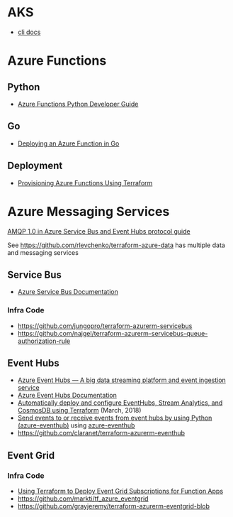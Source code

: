
# AKS
- [cli docs](https://learn.microsoft.com/en-us/cli/azure/aks?view=azure-cli-latest)


# Azure Functions
## Python
- [Azure Functions Python Developer Guide](https://docs.microsoft.com/en-us/azure/azure-functions/functions-reference-python?tabs=application-level)

## Go 
- [Deploying an Azure Function in Go](https://www.hildeberto.com/2021/01/azure-function-golang-2.html)

## Deployment 
- [Provisioning Azure Functions Using Terraform](https://www.hildeberto.com/2021/03/terraform-azure-function.html)

# Azure Messaging Services
[AMQP 1.0 in Azure Service Bus and Event Hubs protocol guide](https://docs.microsoft.com/en-us/azure/service-bus-messaging/service-bus-amqp-protocol-guide)

See https://github.com/rlevchenko/terraform-azure-data has multiple data and messaging services

## Service Bus
- [Azure Service Bus Documentation](https://docs.microsoft.com/en-us/azure/service-bus-messaging/)

### Infra Code
- https://github.com/jungopro/terraform-azurerm-servicebus
- https://github.com/najgel/terraform-azurerm-servicebus-queue-authorization-rule

## Event Hubs
- [Azure Event Hubs — A big data streaming platform and event ingestion service](https://docs.microsoft.com/en-us/azure/event-hubs/event-hubs-about) 
- [Azure Event Hubs Documentation](https://docs.microsoft.com/en-us/azure/event-hubs/)
- [Automatically deploy and configure EventHubs, Stream Analytics, and CosmosDB using Terraform](https://tsuyoshiushio.medium.com/automatically-deploy-and-configure-eventhubs-stream-analytics-and-cosmosdb-using-terraform-16aa5a34240e_) (March, 2018)
- [Send events to or receive events from event hubs by using Python (azure-eventhub)](https://docs.microsoft.com/en-us/azure/event-hubs/event-hubs-python-get-started-send) using [azure-eventhub](https://pypi.org/project/azure-eventhub/)
- https://github.com/claranet/terraform-azurerm-eventhub

## Event Grid

### Infra Code
- [Using Terraform to Deploy Event Grid Subscriptions for Function Apps](https://jfarrell.net/2019/12/13/using-terraform-to-deploy-event-grid-subscriptions-for-function-apps/)
- https://github.com/markti/tf_azure_eventgrid
- https://github.com/grayjeremy/terraform-azurerm-eventgrid-blob 
